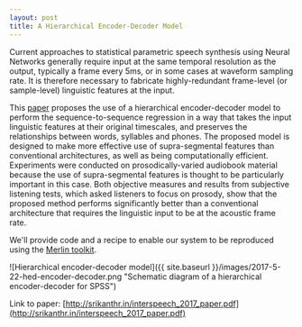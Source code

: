 ```yaml
---
layout: post
title: A Hierarchical Encoder-Decoder Model
---
```


Current approaches to statistical parametric speech synthesis using Neural Networks generally 
require input at the same temporal resolution as the output, typically a frame every 5ms, or in some cases 
at waveform sampling rate. It is therefore necessary to fabricate highly-redundant frame-level (or sample-level) 
linguistic features at the input. 

This [paper](http://srikanthr.in/interspeech_2017_paper.pdf) 
proposes the use of a hierarchical encoder-decoder model to perform 
the sequence-to-sequence regression in a way that takes the input linguistic features at their original timescales, 
and preserves the relationships between words, syllables and phones. The proposed model is designed to make more effective 
use of supra-segmental features than conventional architectures, as well as being computationally efficient. Experiments 
were conducted on prosodically-varied audiobook material because the use of supra-segmental features is thought to be 
particularly important in this case. Both objective measures and results from subjective listening tests, which asked 
listeners to focus on prosody, show that the proposed method performs significantly better than a conventional architecture 
that requires the linguistic input to be at the acoustic frame rate.

We'll provide code and a recipe to enable our system to be 
reproduced using the [Merlin toolkit](https://github.com/CSTR-Edinburgh/merlin).

![Hierarchical encoder-decoder model]({{ site.baseurl }}/images/2017-5-22-hed-encoder-decoder.png
"Schematic diagram of a hierarchical encoder-decoder for SPSS")

Link to paper: [http://srikanthr.in/interspeech_2017_paper.pdf](http://srikanthr.in/interspeech_2017_paper.pdf)
